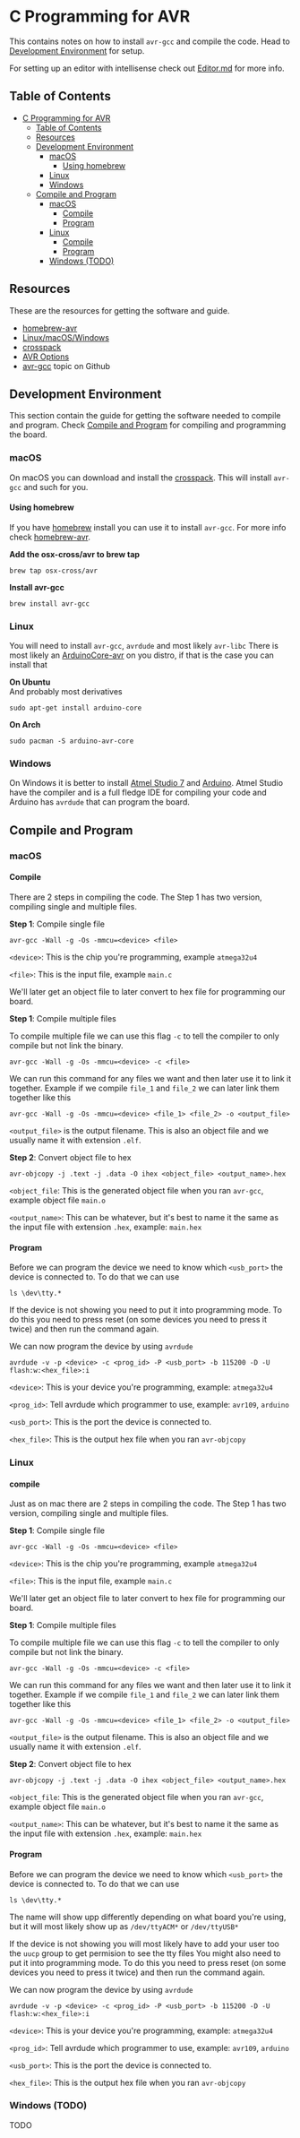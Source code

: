 # C Programming for AVR

This contains notes on how to install `avr-gcc` and compile the code. Head to [Development Environment](#development-environment) for setup.

For setting up an editor with intellisense check out [Editor.md](/C/Editor.md) for more info.

## Table of Contents

- [C Programming for AVR](#c-programming-for-avr)
  - [Table of Contents](#table-of-contents)
  - [Resources](#resources)
  - [Development Environment](#development-environment)
    - [macOS](#macos)
      - [Using homebrew](#using-homebrew)
    - [Linux](#linux)
    - [Windows](#windows)
  - [Compile and Program](#compile-and-program)
    - [macOS](#macos-1)
      - [Compile](#compile)
      - [Program](#program)
    - [Linux](#linux-1)
      - [Compile](#compile-1)
      - [Program](#program-1)
    - [Windows (TODO)](#windows-todo)

## Resources

These are the resources for getting the software and guide.

- [homebrew-avr](https://github.com/osx-cross/homebrew-avr)
- [Linux/macOS/Windows](https://blog.podkalicki.com/how-to-compile-and-burn-the-code-to-avr-chip-on-linuxmacosxwindows/)
- [crosspack](https://www.obdev.at/products/crosspack/index.html)
- [AVR Options](https://gcc.gnu.org/onlinedocs/gcc/AVR-Options.html#AVR-Options)
- [avr-gcc](https://github.com/topics/avr-gcc) topic on Github

## Development Environment

This section contain the guide for getting the software needed to compile and program. Check [Compile and Program](#compile-and-program) for compiling and programming the board.

### macOS

On macOS you can download and install the [crosspack](https://www.obdev.at/products/crosspack/index.html). This will install `avr-gcc` and such for you.

#### Using homebrew

If you have [homebrew](https://brew.sh) install you can use it to install `avr-gcc`. For more info check [homebrew-avr](https://github.com/osx-cross/homebrew-avr).

**Add the osx-cross/avr to brew tap**

```
brew tap osx-cross/avr
```

**Install avr-gcc**

```
brew install avr-gcc
```

### Linux 

You will need to install `avr-gcc`, `avrdude` and most likely `avr-libc`
There is most likely an [ArduinoCore-avr](https://github.com/arduino/ArduinoCore-avr) on you distro, if that is the case you can install that

**On Ubuntu**  
And probably most derivatives
```
sudo apt-get install arduino-core
```

**On Arch**
```
sudo pacman -S arduino-avr-core
```

### Windows

On Windows it is better to install [Atmel Studio 7](https://www.microchip.com/mplab/microchip-studio) and [Arduino](https://www.arduino.cc). Atmel Studio have the compiler and is a full fledge IDE for compiling your code and Arduino has `avrdude` that can program the board.

## Compile and Program

### macOS

#### Compile

There are 2 steps in compiling the code. The Step 1 has two version, compiling single and multiple files.

**Step 1**: Compile single file

```
avr-gcc -Wall -g -Os -mmcu=<device> <file>
```

`<device>`: This is the chip you're programming, example `atmega32u4`

`<file>`: This is the input file, example `main.c`

We'll later get an object file to later convert to hex file for programming our board.

**Step 1**: Compile multiple files

To compile multiple file we can use this flag `-c` to tell the compiler to only compile but not link the binary.

```
avr-gcc -Wall -g -Os -mmcu=<device> -c <file>
```

We can run this command for any files we want and then later use it to link it together. Example if we compile `file_1` and `file_2` we can later link them together like this

```
avr-gcc -Wall -g -Os -mmcu=<device> <file_1> <file_2> -o <output_file>
```

`<output_file>` is the output filename. This is also an object file and we usually name it with extension `.elf`.

**Step 2**: Convert object file to hex

```
avr-objcopy -j .text -j .data -O ihex <object_file> <output_name>.hex
```

`<object_file`: This is the generated object file when you ran `avr-gcc`, example object file `main.o`

`<output_name>`: This can be whatever, but it's best to name it the same as the input file with extension `.hex`, example: `main.hex`

#### Program

Before we can program the device we need to know which `<usb_port>` the device is connected to. To do that we can use 

```
ls \dev\tty.*
```

If the device is not showing you need to put it into programming mode. To do this you need to press reset (on some devices you need to press it twice) and then run the command again.

We can now program the device by using `avrdude`

```
avrdude -v -p <device> -c <prog_id> -P <usb_port> -b 115200 -D -U flash:w:<hex_file>:i
```

`<device>`: This is your device you're programming, example: `atmega32u4`

`<prog_id>`: Tell avrdude which programmer to use, example: `avr109`, `arduino`

`<usb_port>`: This is the port the device is connected to.

`<hex_file>`: This is the output hex file when you ran `avr-objcopy`

### Linux

#### compile

Just as on mac there are 2 steps in compiling the code. The Step 1 has two version, compiling single and multiple files.

**Step 1**: Compile single file

```
avr-gcc -Wall -g -Os -mmcu=<device> <file>
```

`<device>`: This is the chip you're programming, example `atmega32u4`

`<file>`: This is the input file, example `main.c`

We'll later get an object file to later convert to hex file for programming our board.

**Step 1**: Compile multiple files

To compile multiple file we can use this flag `-c` to tell the compiler to only compile but not link the binary.

```
avr-gcc -Wall -g -Os -mmcu=<device> -c <file>
```

We can run this command for any files we want and then later use it to link it together. Example if we compile `file_1` and `file_2` we can later link them together like this

```
avr-gcc -Wall -g -Os -mmcu=<device> <file_1> <file_2> -o <output_file>
```

`<output_file>` is the output filename. This is also an object file and we usually name it with extension `.elf`.

**Step 2**: Convert object file to hex

```
avr-objcopy -j .text -j .data -O ihex <object_file> <output_name>.hex
```

`<object_file`: This is the generated object file when you ran `avr-gcc`, example object file `main.o`

`<output_name>`: This can be whatever, but it's best to name it the same as the input file with extension `.hex`, example: `main.hex`

#### Program

Before we can program the device we need to know which `<usb_port>` the device is connected to. To do that we can use 

```
ls \dev\tty.*
```
The name will show upp differently depending on what board you're using, but it will most likely show up as `/dev/ttyACM*` or `/dev/ttyUSB*`

If the device is not showing you will most likely have to add your user too the `uucp` group to get permision to see the tty files
You might also need to put it into programming mode. To do this you need to press reset (on some devices you need to press it twice) and then run the command again.

We can now program the device by using `avrdude`

```
avrdude -v -p <device> -c <prog_id> -P <usb_port> -b 115200 -D -U flash:w:<hex_file>:i
```

`<device>`: This is your device you're programming, example: `atmega32u4`

`<prog_id>`: Tell avrdude which programmer to use, example: `avr109`, `arduino`

`<usb_port>`: This is the port the device is connected to.

`<hex_file>`: This is the output hex file when you ran `avr-objcopy`


### Windows (TODO)

TODO